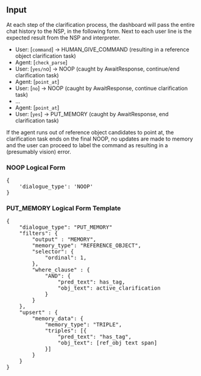 ## Input ##
At each step of the clarification process, the dashboard will pass the entire chat history to the NSP, in the following form.  Next to each user line is the expected result from the NSP and interpreter.

 - User:    [`command`]        ->  HUMAN_GIVE_COMMAND (resulting in a reference object clarification task)
 - Agent:   [`check_parse`]
 - User:    [`yes/n`o]         -> NOOP (caught by AwaitResponse, continue/end clarification task)
 - Agent:   [`point_at`]
 - User:    [`no`]             -> NOOP (caught by AwaitResponse, continue clarification task)
 - ...
 - Agent:   [`point_at`]
 - User:    [`yes`]            -> PUT_MEMORY (caught by AwaitResponse, end clarification task)

If the agent runs out of reference object candidates to point at, the clarification task ends on the final NOOP, no updates are made to memory and the user can proceed to label the command as resulting in a (presumably vision) error.

### NOOP Logical Form ###
<pre>
{
    'dialogue_type': 'NOOP'
}
</pre>

### PUT_MEMORY Logical Form Template ###
<pre>
{
    "dialogue_type": "PUT_MEMORY"
    "filters": {
        "output" : "MEMORY",
        "memory_type": "REFERENCE_OBJECT",
        "selector": {
            "ordinal": 1, 
        },
        "where_clause" : {
            "AND": {
                "pred_text": has_tag, 
                "obj_text": active_clarification
            }
        }
    },
    "upsert" : {
        "memory_data": {
            "memory_type": "TRIPLE",
            "triples": [{
                "pred_text": "has_tag",
                "obj_text": [ref_obj text span]
            }]
        } 
    }
}
</pre>